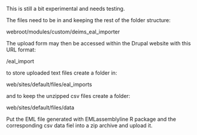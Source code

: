 This is still a bit experimental and needs testing.

The files need to be in and keeping the rest of the folder structure:

webroot/modules/custom/deims_eal_importer

The upload form may then be accessed within the Drupal website with this URL format:

/eal_import

to store uploaded text files create a folder in:

web/sites/default/files/eal_imports

and to keep the unzipped csv files create a folder:

web/sites/default/files/data

Put the EML file generated with EMLassemblyline R package and the corresponding csv data fiel into a zip archive and upload it.
